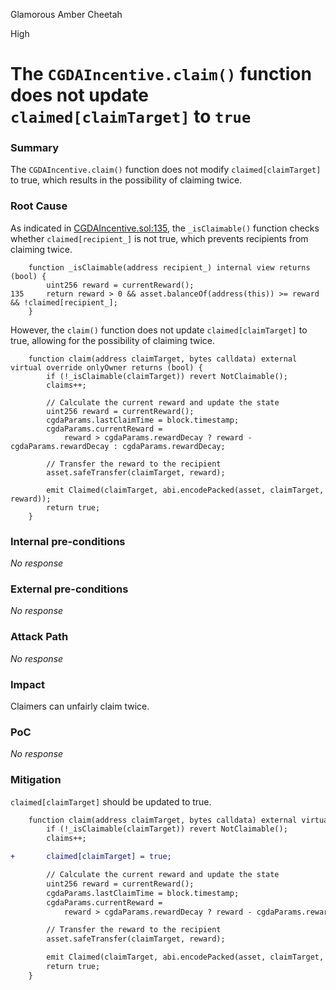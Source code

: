 Glamorous Amber Cheetah

High

# The `CGDAIncentive.claim()` function does not update `claimed[claimTarget]` to `true`

### Summary

The `CGDAIncentive.claim()` function does not modify `claimed[claimTarget]` to true, which results in the possibility of claiming twice.

### Root Cause

As indicated in [CGDAIncentive.sol:135](https://github.com/sherlock-audit/2024-06-boost-aa-wallet-davies0212/blob/main/boost-protocol/packages/evm/contracts/incentives/CGDAIncentive.sol#L135), the `_isClaimable()` function checks whether `claimed[recipient_]` is not true, which prevents recipients from claiming twice.

```solidity
    function _isClaimable(address recipient_) internal view returns (bool) {
        uint256 reward = currentReward();
135     return reward > 0 && asset.balanceOf(address(this)) >= reward && !claimed[recipient_];
    }
```

However, the `claim()` function does not update `claimed[claimTarget]` to true, allowing for the possibility of claiming twice.

```solidity
    function claim(address claimTarget, bytes calldata) external virtual override onlyOwner returns (bool) {
        if (!_isClaimable(claimTarget)) revert NotClaimable();
        claims++;

        // Calculate the current reward and update the state
        uint256 reward = currentReward();
        cgdaParams.lastClaimTime = block.timestamp;
        cgdaParams.currentReward =
            reward > cgdaParams.rewardDecay ? reward - cgdaParams.rewardDecay : cgdaParams.rewardDecay;

        // Transfer the reward to the recipient
        asset.safeTransfer(claimTarget, reward);

        emit Claimed(claimTarget, abi.encodePacked(asset, claimTarget, reward));
        return true;
    }
```

### Internal pre-conditions

_No response_

### External pre-conditions

_No response_

### Attack Path

_No response_

### Impact

Claimers can unfairly claim twice.

### PoC

_No response_

### Mitigation

`claimed[claimTarget]` should be updated to true.

```diff
    function claim(address claimTarget, bytes calldata) external virtual override onlyOwner returns (bool) {
        if (!_isClaimable(claimTarget)) revert NotClaimable();
        claims++;

+       claimed[claimTarget] = true;

        // Calculate the current reward and update the state
        uint256 reward = currentReward();
        cgdaParams.lastClaimTime = block.timestamp;
        cgdaParams.currentReward =
            reward > cgdaParams.rewardDecay ? reward - cgdaParams.rewardDecay : cgdaParams.rewardDecay;

        // Transfer the reward to the recipient
        asset.safeTransfer(claimTarget, reward);

        emit Claimed(claimTarget, abi.encodePacked(asset, claimTarget, reward));
        return true;
    }
```